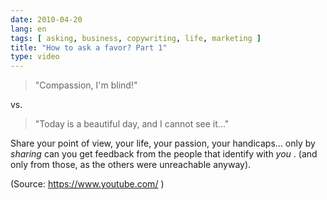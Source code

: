 ```yaml
---
date: 2010-04-20
lang: en
tags: [ asking, business, copywriting, life, marketing ]
title: "How to ask a favor? Part 1"
type: video
---
```


> "Compassion, I'm blind!"

vs.

> "Today is a beautiful day, and I cannot see it..."

Share your point of view, your life, your passion, your handicaps...
only by *sharing* can you get feedback from the people that identify
with *you* . (and only from those, as the others were unreachable
anyway).

(Source: <https://www.youtube.com/> )


